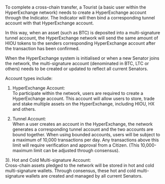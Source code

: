 To complete a cross-chain transfer, a Tourist (a basic user within the HyperExchange network) needs to create a HyperExchange account through the Indicator. The Indicator will then bind a corresponding tunnel account with that HyperExchange account.
					
In this way, when an asset (such as BTC) is deposited into a multi-signature tunnel account, the HyperExchange network will send the same amount of HIOU tokens to the senders corresponding HyperExchange account after the transaction has been confirmed. 

When the HyperExchange system is initialised or when a new Senator joins the network, the multi-signature account (denominated in BTC, LTC or others) needs to be created or updated to reflect all current Senators.
		
Account types include:
						
1) HyperExchange Account:			
To participate within the network, users are required to create a HyperExchange account. This account will allow users to store, trade and stake multiple assets on the HyperExchange, including HIOU, HX and others.	
		
2) Tunnel Account:		
When a user creates an account in the HyperExchange, the network generates a corresponding tunnel account and the two accounts are bound together. When using bounded accounts, users will be subject to a maximum of 10,000 transactions per day. Any transactions above this limit will require verification and approval from a Citizen. (This 10,000-maximum limit can be adjusted through consensus).		
		
3). Hot and Cold Multi-signature Account:	
Cross-chain assets pledged to the network will be stored in hot and cold multi-signature wallets. Through consensus, these hot and cold multi-signature wallets are created and managed by all current Senators.
